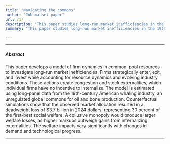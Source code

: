 ```yaml
---
title: "Navigating the commons"
author: "Job market paper"
url: /1/
description: "This paper studies long-run market inefficiencies in the 19th-century American whaling industry through the lens of firm and industry dynamics."
summary: "This paper studies long-run market inefficiencies in the 19th-century American whaling industry through the lens of firm and industry dynamics."

---
```


---

##### Abstract

This paper develops a model of firm dynamics in common-pool resources to investigate long-run market inefficiencies. Firms strategically enter, exit, and invest while accounting for resource dynamics and evolving industry conditions. These actions create congestion and stock externalities, which individual firms have no incentive to internalize. The model is estimated using long-panel data from the 19th-century American whaling industry, an unregulated global commons for oil and bone production. Counterfactual simulations show that the observed market allocation resulted in a deadweight loss of \$3.7 billion in 2024 dollars, representing 30 percent of the first-best social welfare. A collusive monopoly would produce larger welfare losses, as higher markups outweigh gains from internalizing externalities. The welfare impacts vary significantly with changes in demand and technological progress.

---
